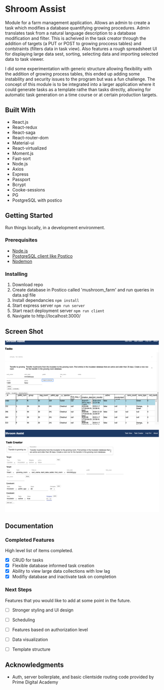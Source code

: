 # Shroom Assist

Module for a farm management application. Allows an admin to create a task which modifies a database quantifying growing procedures. Admin translates task from a natural language description to a database modification and filter. This is acheived in the task creator through the addition of targets (a PUT or POST to growing proccess tables) and contstraints (filters data in task view). Also features a rough spreadsheet UI for displaying large data sest, sorting, selecting data and importing selected data to task viewer. 

I did some experimentation with generic structure allowing flexibility with the addition of growing process tables, this ended up adding some instability and security issues to the program but was a fun challenge. The concept of this module is to be integrated into a larger application where it could generate tasks as a template rathe than tasks directly, allowing for automatic task generation on a time course or at certain production targets.

## Built With

* React.js
* React-redux
* React-saga
* React-router-dom
* Material-ui
* React-virtualized
* Moment.js
* Fast-sort
* Node.js
* Axios
* Express
* Passport
* Bcrypt
* Cooke-sessions
* PG
* PostgreSQL with postico

## Getting Started
Run things locally, in a development environment.

### Prerequisites

- [Node.js](https://nodejs.org/en/)
- [PostgreSQL client like Postico](https://eggerapps.at/postico/)
- [Nodemon](https://nodemon.io/)

### Installing

1. Download repo
2. Create database in Postico called 'mushroom_farm' and run queries in data.sql file
3. Install dependancies 
`npm install`
4. Start express server 
`npm run server`
5. Start react deployment server
`npm run client`
6. Navigate to http://localhost:3000/

## Screen Shot

![task_view](/screenshots/task_view.png)

![task_creator](/screenshots/task_create.png)

## Documentation

### Completed Features

High level list of items completed.

- [x] CRUD for tasks
- [x] Flexible database informed task creation
- [x] Ability to view large data collections with low lag
- [x] Modifiy database and inactivate task on completion

### Next Steps

Features that you would like to add at some point in the future.
- [ ] Stronger styling and UI design
- [ ] Scheduling
- [ ] Features based on authorization level
- [ ] Data visualization
- [ ] Template structure


## Acknowledgments

* Auth, server boilerplate, and basic clientside routing code provided by Prime Digital Academy
